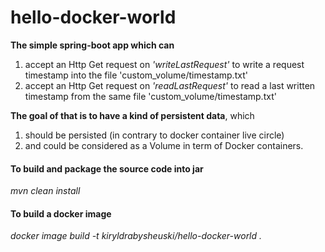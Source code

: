 ﻿# hello-docker-world

<b>The simple spring-boot app which can</b>
1) accept an Http Get request on <i>'writeLastRequest'</i> to write a request timestamp into the file 'custom_volume/timestamp.txt'
2) accept an Http Get request on <i>'readLastRequest'</i> to read a last written timestamp from the same file 'custom_volume/timestamp.txt'

<b>The goal of that is to have a kind of persistent data</b>, which 
1) should be persisted (in contrary to docker container live circle) 
2) and could be considered as a Volume in term of Docker containers.

<h4>To build and package the source code into jar</h4>
<i>mvn clean install</i>

<h4>To build a docker image</h4> 
<i>docker image build -t kiryldrabysheuski/hello-docker-world .</i>
